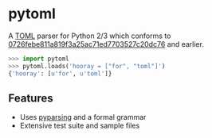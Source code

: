 pytoml
======

A [TOML](https://github.com/mojombo/toml) parser for Python 2/3 which conforms
to
[0726febe811a819f3a25ac71ed7703527c20dc76](https://github.com/mojombo/toml/commit/0726febe811a819f3a25ac71ed7703527c20dc76)
and earlier.

```python
>>> import pytoml
>>> pytoml.loads('hooray = ["for", "toml"]')
{'hooray': [u'for', u'toml']}
```


Features
--------

* Uses [pyparsing](http://pyparsing.wikispaces.com/) and a formal grammar
* Extensive test suite and sample files

